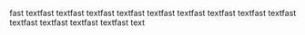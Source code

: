 fast  textfast  textfast  textfast  textfast  textfast  textfast  textfast  textfast  textfast  textfast  textfast  textfast  textfast  text